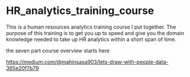 # HR_analytics_training_course
This is a human resources analytics training course I put together. The purpose of this training is to get you up to speed and give you the domain knowledge  needed to take up HR analytics within a short span of time. 

the seven part course overview starts here 

https://medium.com/@mahinsasa903/lets-draw-with-people-data-365e20f7b79
